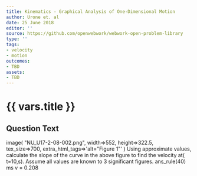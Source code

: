 ```yaml
---
title: Kinematics - Graphical Analysis of One-Dimensional Motion
author: Urone et. al
date: 25 June 2018
editor: ''
source: https://github.com/openwebwork/webwork-open-problem-library
type: ''
tags:
- velocity
- motion
outcomes:
- TBD
assets:
- TBD
---
```

# {{ vars.title }}

## Question Text

 image( "NU_U17-2-08-002.png", width=>552, height=>322.5,  
tex_size=>700, extra_html_tags=>'alt="Figure 1"' )
Using approximate values, calculate the slope of the curve in the above figure to find the velocity at( t=10,s). Assume all values are known to 3 significant figures.
ans_rule(40) ms
v = 0.208